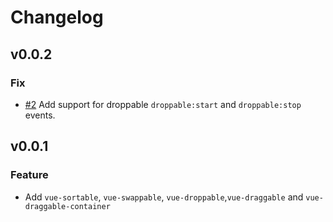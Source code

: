 # Changelog

## v0.0.2

### Fix

- [#2](https://github.com/zjffun/vue-shopify-draggable/pull/2) Add support for droppable `droppable:start` and `droppable:stop` events.

## v0.0.1

### Feature

- Add `vue-sortable`, `vue-swappable`, `vue-droppable`,`vue-draggable` and `vue-draggable-container`
